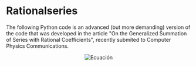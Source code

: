 # Rationalseries
The following Python code is an advanced (but more demanding) version of the code that was developed in the article "On the Generalized Summation of Series with Rational Coefficients", recently submited to Computer Physics Communications.


<p align="center">
  <img src="https://latex.codecogs.com/svg.image?\sum_{k=0}^{\infty}&space;\frac{k^5&plus;k^4&plus;k^3&plus;k^2&plus;k&plus;1}{(k&plus;1)^4(k&plus;2)^3(k&plus;3)^2}" alt="Ecuación">
</p>
